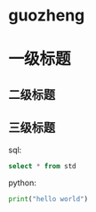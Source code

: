 # guozheng
# 一级标题
## 二级标题
## 三级标题
sql:
```sql
select * from std
```

python:
```python
print("hello world")
```
